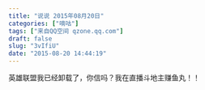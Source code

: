 ```yaml
---
title: "说说 2015年08月20日"
categories: ["嘀咕"]
tags: ["来自QQ空间 qzone.qq.com"]
draft: false
slug: "3vIfiU"
date: "2015-08-20 14:44:19"
---
```


英雄联盟我已经卸载了，你信吗？我在直播斗地主赚鱼丸！！
